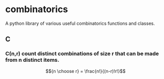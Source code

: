 # combinatorics
A python library of various useful combinatorics functions and classes.
## C
### C(n,r) count distinct combinations of size r that can be made from n distinct items.
```math
{n \choose r} = \frac{n!}{(n-r)!r!}
```

